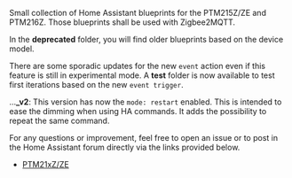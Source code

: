 Small collection of Home Assistant blueprints for the PTM215Z/ZE and PTM216Z. Those blueprints shall be used with Zigbee2MQTT.

In the **deprecated** folder, you will find older blueprints based on the device model.

There are some sporadic updates for the new `event` action even if this feature is still in experimental mode. A **test** folder is now available to test first iterations based on the new `event trigger`.

...**_v2**: This version has now the `mode: restart` enabled. This is intended to ease the dimming when using HA commands. It adds the possibility to repeat the same command.

For any questions or improvement, feel free to open an issue or to post in the Home Assistant forum directly via the links provided below.

  - [PTM21xZ/ZE](https://community.home-assistant.io/t/zigbee2mqtt-ptm215z-ze-and-ptm216z/873595)
